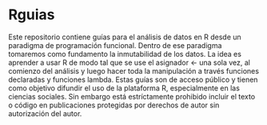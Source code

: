 # Rguias
Este repositorio contiene guías para el análisis de datos en R desde un paradigma de programación funcional. Dentro de ese paradigma tomaremos como fundamento la inmutabilidad de los datos. La idea es aprender a usar R de modo tal que se use el asignador <- una sola vez, al comienzo del análisis y luego hacer toda la manipulación a través funciones declaradas y funciones lambda.
Estas guías son de acceso público y tienen como objetivo difundir el uso de la plataforma R, especialmente en las ciencias sociales. Sin embargo está estríctamente prohibido incluir el texto o código en publicaciones protegidas por derechos de autor sin autorización del autor. 
